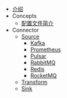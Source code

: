 * [介绍](/README.md) 
* Concepts
  * [配置文件简介](zh/config.md)
* Connector
  * [Source](zh/source)
    * [Kafka](zh/source/Kafka)
    * [Prometheus](zh/source/Prometheus)
    * [Pulsar](zh/source/Pulsar.md)
    * [RabbitMQ](zh/source/RabbitMQ)
    * [Redis](zh/source/Redis)
    * [RocketMQ](zh/source/RocketMQ.md)
  * [Transform](zh/transform.md)
  * [Sink](zh/sink.md)